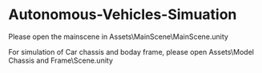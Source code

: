 # Autonomous-Vehicles-Simuation
Please open the mainscene in Assets\MainScene\MainScene.unity

For simulation of Car chassis and boday frame, please open Assets\Model Chassis and Frame\Scene.unity